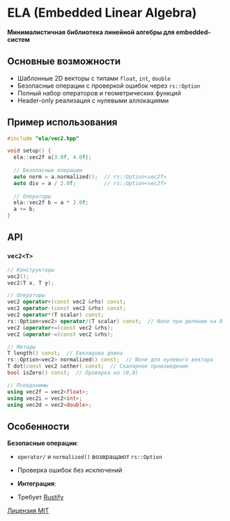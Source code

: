 ﻿# ELA (Embedded Linear Algebra)

**Минималистичная библиотека линейной алгебры для embedded-систем**

## Основные возможности

- Шаблонные 2D векторы с типами `float`, `int`, `double`
- Безопасные операции с проверкой ошибок через `rs::Option`
- Полный набор операторов и геометрических функций
- Header-only реализация с нулевыми аллокациями

## Пример использования

```cpp
#include "ela/vec2.hpp"

void setup() {
  ela::vec2f a{3.0f, 4.0f};
  
  // Безопасные операции
  auto norm = a.normalized();  // rs::Option<vec2f>
  auto div = a / 2.0f;         // rs::Option<vec2f>
  
  // Операторы
  ela::vec2f b = a * 2.0f;
  a += b;
}
```

## API

### `vec2<T>`

```cpp
// Конструкторы
vec2();
vec2(T x, T y);

// Операторы
vec2 operator+(const vec2 &rhs) const;
vec2 operator-(const vec2 &rhs) const;
vec2 operator*(T scalar) const;
rs::Option<vec2> operator/(T scalar) const;  // None при делении на 0
vec2 &operator+=(const vec2 &rhs);
vec2 &operator-=(const vec2 &rhs);

// Методы
T length() const;  // Евклидова длина
rs::Option<vec2> normalized() const;  // None для нулевого вектора
T dot(const vec2 &other) const;  // Скалярное произведение
bool isZero() const;  // Проверка на (0,0)

// Псевдонимы
using vec2f = vec2<float>;
using vec2i = vec2<int>;
using vec2d = vec2<double>;
```

## Особенности

**Безопасные операции**:

- `operator/` и `normalized()` возвращают `rs::Option`
- Проверка ошибок без исключений

- **Интеграция**:
- Требует [Rustify](https://github.com/JamahaW/Rustify)

[Лицензия MIT](LICENSE)

